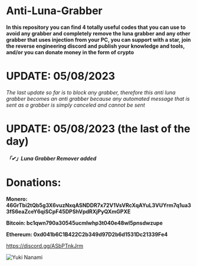 # Anti-Luna-Grabber
**In this repository you can find 4 totally useful codes that you can use to avoid any grabber and completely remove the luna grabber and any other grabber that uses injection from your PC, you can support with a star, join the reverse engineering discord and publish your knowledge and tools, and/or you can donate money in the form of crypto**

# UPDATE: 05/08/2023
*The last update so far is to block any grabber, therefore this anti luna grabber becomes an anti grabber because any automated message that is sent as a grabber is simply canceled and cannot be sent*

# UPDATE: 05/08/2023 (the last of the day)
***「✔」Luna Grabber Remover added***

# Donations: 
**Monero: 46GrTbi2tQb5g3X6vuzNxqASNDDR7x72V1VsVRcXqAYuL3VUYrm7q1ua33fS6eaZceY6qiSCpF45DPShVpdRXjPyQXmGPXE**

**Bitcoin: bc1qwn790a30545ucmlwhp3t040e48wl5pnsdwzupe**

**Ethereum: 0xd041b6C1B422C2b349d97D2b6d1531Dc21339Fe4**

https://discord.gg/ASbPTnkJrm

![Yuki Nanami](https://github.com/ReallReaper/Anti-Luna-Grabber/assets/95001569/4e96f99c-d26a-4a41-8ca3-f7e0750295e2)
